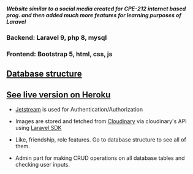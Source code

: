 <h5>Website similar to a social media created for CPE-212 internet based prog. and then added much more features for learning purposes of Laravel</h5>

<h3>  Backend: Laravel 9, php 8, mysql</h3>

<h3> Frontend: Bootstrap 5, html, css, js </h3>

 [<h2>Database structure</h2>](https://github.com/hamza-aloglu/Laravel9-SocialMedia/tree/master/database)
 
 [<h2>See live version on Heroku</h2>](https://social-media-000.herokuapp.com/) 




- [Jetstream](https://jetstream.laravel.com/) is used for Authentication/Authorization

- Images are stored and fetched from [Cloudinary](https://cloudinary.com/) via cloudinary's API using [Laravel SDK](https://github.com/cloudinary-labs/cloudinary-laravel)

- Like, friendship, role features. Go to database structure to see all of them.

- Admin part for making CRUD operations on all database tables and checking user inputs.
